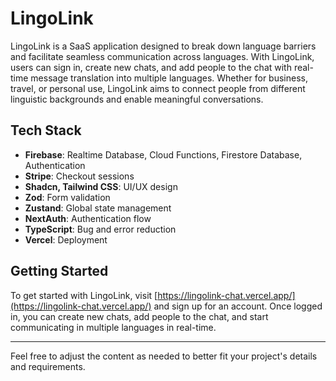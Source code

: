 # LingoLink

LingoLink is a SaaS application designed to break down language barriers and facilitate seamless communication across languages. With LingoLink, users can sign in, create new chats, and add people to the chat with real-time message translation into multiple languages. Whether for business, travel, or personal use, LingoLink aims to connect people from different linguistic backgrounds and enable meaningful conversations.

## Tech Stack

- **Firebase**: Realtime Database, Cloud Functions, Firestore Database, Authentication
- **Stripe**: Checkout sessions
- **Shadcn, Tailwind CSS**: UI/UX design
- **Zod**: Form validation
- **Zustand**: Global state management
- **NextAuth**: Authentication flow
- **TypeScript**: Bug and error reduction
- **Vercel**: Deployment

## Getting Started

To get started with LingoLink, visit [https://lingolink-chat.vercel.app/](https://lingolink-chat.vercel.app/) and sign up for an account. Once logged in, you can create new chats, add people to the chat, and start communicating in multiple languages in real-time.

---

Feel free to adjust the content as needed to better fit your project's details and requirements.
